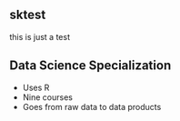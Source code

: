## sktest
this is just a test

## Data Science Specialization 

* Uses R 
* Nine courses 
* Goes from raw data to data products
